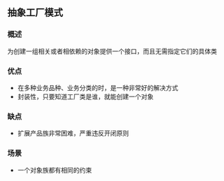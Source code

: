 ## 抽象工厂模式

### 概述
为创建一组相关或者相依赖的对象提供一个接口，而且无需指定它们的具体类

### 优点
- 在多种业务品种、业务分类的时，是一种非常好的解决方式
- 封装性，只要知道工厂类是谁，就能创建一个对象

### 缺点
- 扩展产品族非常困难，严重违反开闭原则

### 场景
- 一个对象族都有相同的约束

